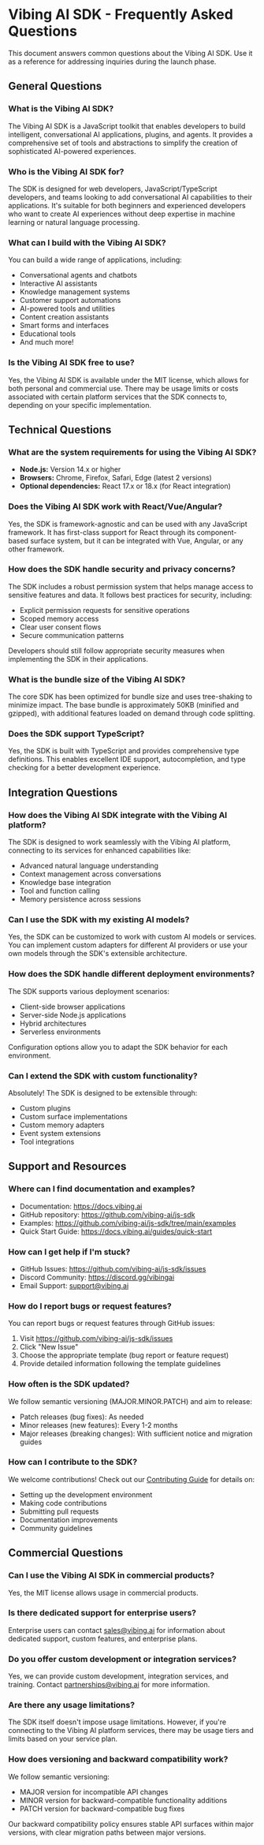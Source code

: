 # Vibing AI SDK - Frequently Asked Questions

This document answers common questions about the Vibing AI SDK. Use it as a reference for addressing inquiries during the launch phase.

## General Questions

### What is the Vibing AI SDK?

The Vibing AI SDK is a JavaScript toolkit that enables developers to build intelligent, conversational AI applications, plugins, and agents. It provides a comprehensive set of tools and abstractions to simplify the creation of sophisticated AI-powered experiences.

### Who is the Vibing AI SDK for?

The SDK is designed for web developers, JavaScript/TypeScript developers, and teams looking to add conversational AI capabilities to their applications. It's suitable for both beginners and experienced developers who want to create AI experiences without deep expertise in machine learning or natural language processing.

### What can I build with the Vibing AI SDK?

You can build a wide range of applications, including:
- Conversational agents and chatbots
- Interactive AI assistants
- Knowledge management systems
- Customer support automations
- AI-powered tools and utilities
- Content creation assistants
- Smart forms and interfaces
- Educational tools
- And much more!

### Is the Vibing AI SDK free to use?

Yes, the Vibing AI SDK is available under the MIT license, which allows for both personal and commercial use. There may be usage limits or costs associated with certain platform services that the SDK connects to, depending on your specific implementation.

## Technical Questions

### What are the system requirements for using the Vibing AI SDK?

- **Node.js:** Version 14.x or higher
- **Browsers:** Chrome, Firefox, Safari, Edge (latest 2 versions)
- **Optional dependencies:** React 17.x or 18.x (for React integration)

### Does the Vibing AI SDK work with React/Vue/Angular?

Yes, the SDK is framework-agnostic and can be used with any JavaScript framework. It has first-class support for React through its component-based surface system, but it can be integrated with Vue, Angular, or any other framework.

### How does the SDK handle security and privacy concerns?

The SDK includes a robust permission system that helps manage access to sensitive features and data. It follows best practices for security, including:
- Explicit permission requests for sensitive operations
- Scoped memory access
- Clear user consent flows
- Secure communication patterns

Developers should still follow appropriate security measures when implementing the SDK in their applications.

### What is the bundle size of the Vibing AI SDK?

The core SDK has been optimized for bundle size and uses tree-shaking to minimize impact. The base bundle is approximately 50KB (minified and gzipped), with additional features loaded on demand through code splitting.

### Does the SDK support TypeScript?

Yes, the SDK is built with TypeScript and provides comprehensive type definitions. This enables excellent IDE support, autocompletion, and type checking for a better development experience.

## Integration Questions

### How does the Vibing AI SDK integrate with the Vibing AI platform?

The SDK is designed to work seamlessly with the Vibing AI platform, connecting to its services for enhanced capabilities like:
- Advanced natural language understanding
- Context management across conversations
- Knowledge base integration
- Tool and function calling
- Memory persistence across sessions

### Can I use the SDK with my existing AI models?

Yes, the SDK can be customized to work with custom AI models or services. You can implement custom adapters for different AI providers or use your own models through the SDK's extensible architecture.

### How does the SDK handle different deployment environments?

The SDK supports various deployment scenarios:
- Client-side browser applications
- Server-side Node.js applications
- Hybrid architectures
- Serverless environments

Configuration options allow you to adapt the SDK behavior for each environment.

### Can I extend the SDK with custom functionality?

Absolutely! The SDK is designed to be extensible through:
- Custom plugins
- Custom surface implementations
- Custom memory adapters
- Event system extensions
- Tool integrations

## Support and Resources

### Where can I find documentation and examples?

- Documentation: https://docs.vibing.ai
- GitHub repository: https://github.com/vibing-ai/js-sdk
- Examples: https://github.com/vibing-ai/js-sdk/tree/main/examples
- Quick Start Guide: https://docs.vibing.ai/guides/quick-start

### How can I get help if I'm stuck?

- GitHub Issues: https://github.com/vibing-ai/js-sdk/issues
- Discord Community: https://discord.gg/vibingai
- Email Support: support@vibing.ai

### How do I report bugs or request features?

You can report bugs or request features through GitHub issues:
1. Visit https://github.com/vibing-ai/js-sdk/issues
2. Click "New Issue"
3. Choose the appropriate template (bug report or feature request)
4. Provide detailed information following the template guidelines

### How often is the SDK updated?

We follow semantic versioning (MAJOR.MINOR.PATCH) and aim to release:
- Patch releases (bug fixes): As needed
- Minor releases (new features): Every 1-2 months
- Major releases (breaking changes): With sufficient notice and migration guides

### How can I contribute to the SDK?

We welcome contributions! Check out our [Contributing Guide](https://github.com/vibing-ai/js-sdk/blob/main/CONTRIBUTING.md) for details on:
- Setting up the development environment
- Making code contributions
- Submitting pull requests
- Documentation improvements
- Community guidelines

## Commercial Questions

### Can I use the Vibing AI SDK in commercial products?

Yes, the MIT license allows usage in commercial products.

### Is there dedicated support for enterprise users?

Enterprise users can contact sales@vibing.ai for information about dedicated support, custom features, and enterprise plans.

### Do you offer custom development or integration services?

Yes, we can provide custom development, integration services, and training. Contact partnerships@vibing.ai for more information.

### Are there any usage limitations?

The SDK itself doesn't impose usage limitations. However, if you're connecting to the Vibing AI platform services, there may be usage tiers and limits based on your service plan.

### How does versioning and backward compatibility work?

We follow semantic versioning:
- MAJOR version for incompatible API changes
- MINOR version for backward-compatible functionality additions
- PATCH version for backward-compatible bug fixes

Our backward compatibility policy ensures stable API surfaces within major versions, with clear migration paths between major versions. 